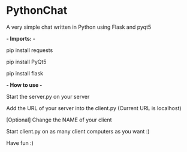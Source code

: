 # PythonChat
A very simple chat written in Python using Flask and pyqt5


**- Imports: -**

pip install requests

pip install PyQt5

pip install flask


**- How to use -**

Start the server.py on your server

Add the URL of your server into the client.py (Current URL is localhost)

[Optional] Change the NAME of your client

Start client.py on as many client computers as you want :)


Have fun :)

